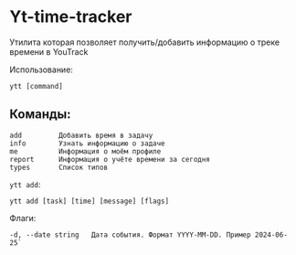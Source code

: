 # Yt-time-tracker

Утилита которая позволяет получить/добавить информацию о треке времени в YouTrack

Использование:

`ytt [command]`

## Команды:
```
add         Добавить время в задачу
info        Узнать информацию о задаче
me          Информация о моём профиле
report      Информация о учёте времени за сегодня
types       Список типов
```

`ytt add`:

`ytt add [task] [time] [message] [flags]`

Флаги:
```
-d, --date string   Дата события. Формат YYYY-MM-DD. Пример 2024-06-25`
```